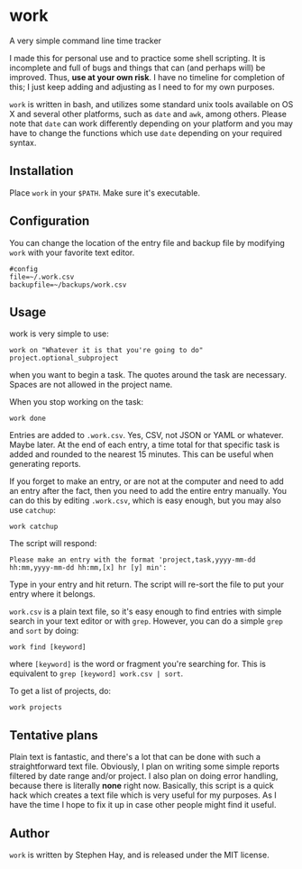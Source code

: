 work
====

A very simple command line time tracker

I made this for personal use and to practice some shell scripting. It is incomplete and full of bugs and things that can (and perhaps will) be improved. Thus, **use at your own risk**. I have no timeline for completion of this; I just keep adding and adjusting as I need to for my own purposes.

`work` is written in bash, and utilizes some standard unix tools available on OS X and several other platforms, such as `date` and `awk`, among others. Please note that `date` can work differently depending on your platform and you may have to change the functions which use `date` depending on your required syntax.

## Installation

Place `work` in your `$PATH`. Make sure it's executable.

## Configuration

You can change the location of the entry file and backup file by modifying `work` with your favorite text editor.

    #config
    file=~/.work.csv
    backupfile=~/backups/work.csv

## Usage
work is very simple to use:

    work on "Whatever it is that you're going to do" project.optional_subproject

when you want to begin a task. The quotes around the task are necessary. Spaces are not allowed in the project name.

When you stop working on the task:

    work done

Entries are added to `.work.csv`. Yes, CSV, not JSON or YAML or whatever. Maybe later. At the end of each entry, a time total for that specific task is added and rounded to the nearest 15 minutes. This can be useful when generating reports.

If you forget to make an entry, or are not at the computer and need to add an entry after the fact, then you need to add the entire entry manually. You can do this by editing `.work.csv`, which is easy enough, but you may also use `catchup`:

    work catchup

The script will respond:

    Please make an entry with the format 'project,task,yyyy-mm-dd hh:mm,yyyy-mm-dd hh:mm,[x] hr [y] min':

Type in your entry and hit return. The script will re-sort the file to put your entry where it belongs.

`work.csv` is a plain text file, so it's easy enough to find entries with simple search in your text editor or with `grep`. However, you can do a simple `grep` and `sort` by doing:

    work find [keyword]

where `[keyword]` is the word or fragment you're searching for. This is equivalent to `grep [keyword] work.csv | sort`.

To get a list of projects, do:

    work projects

## Tentative plans

Plain text is fantastic, and there's a lot that can be done with such a straightforward text file. Obviously, I plan on writing some simple reports filtered by date range and/or project. I also plan on doing error handling, because there is literally **none** right now. Basically, this script is a quick hack which creates a text file which is very useful for my purposes. As I have the time I hope to fix it up in case other people might find it useful.

## Author

`work` is written by Stephen Hay, and is released under the MIT license.
